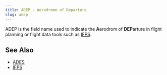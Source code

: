 ```yaml
---
title: ADEP - Aerodrome of Departure
slug: adep
---
```


ADEP is the field name used to indicate the **A**erodrom of **DEP**arture in
flight planning or flight data tools such as [IFPS](ifps.md).

## See Also

* [ADES](ades.md)
* [IFPS](ifps.md)

